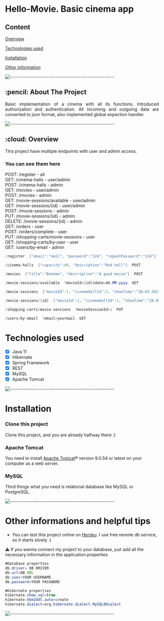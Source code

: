 
# **Hello-Movie. Basic cinema app**

## Content

[Overview](#overview)

[Technologies used](#technologies)

[Installation](#installations)

[Other information](#other)

![-----------------------------------------------------](https://raw.githubusercontent.com/andreasbm/readme/master/assets/lines/rainbow.png)

<!-- ABOUT THE PROJECT -->
<h2 id="about-the-project"> :pencil: About The Project</h2>

<p align="justify"> 
 Basic implementation of a cinema with all its functions. Introduced authorization and authentication.
 All incoming and outgoing data are converted to json format, also implemented global expection handler.
 </p>

![-----------------------------------------------------](https://raw.githubusercontent.com/andreasbm/readme/master/assets/lines/rainbow.png)

<!-- OVERVIEW -->
<a name="overview"></a>
<h2 id="overview"> :cloud: Overview</h2>

<p align="justify"> 
  This project have multiple endpoints with user and admin access.<br/>

### **You can see them here**

POST: /register - all<br/>
GET: /cinema-halls - user/admin<br/>
POST: /cinema-halls - admin<br/>
GET: /movies - user/admin<br/>
POST: /movies - admin<br/>
GET: /movie-sessions/available - user/admin<br/>
GET: /movie-sessions/{id} - user/admin<br/>
POST: /movie-sessions - admin<br/>
PUT: /movie-sessions/{id} - admin<br/>
DELETE: /movie-sessions/{id} - admin<br/>
GET: /orders - user<br/>
POST: /orders/complete - user<br/>
PUT: /shopping-carts/movie-sessions - user<br/>
GET: /shopping-carts/by-user - user<br/>
GET: /users/by-email - admin<br/>

```java
/register  {"email":"mail", "password":"124", "repeatPassword":"124"}  POST

/cinema-halls  {"capacity":40, "description":"Red hall"}  POST

/movies  {"title":"Batman", "description":"A good movie"}  POST
 
/movie-sessions/available  ?movieId={id}&date=dd.MM.yyyy  GET

/movie-sessions  {"movieId":1, "cinemaHallId":1, "showTime":"28.03.2021 22:15"}  POST

/movie-sessions/{id}  {"movieId":1, "cinemaHallId":1, "showTime":"28.03.2021 22:15"}  PUT

/shopping-carts/movie-sessions  ?movieSessionId=1  PUT

/users/by-email  ?email=yourmail  GET
 ```
 <a name="technologies"></a>
</p>

# **Technologies used**

- [x] Java 11
- [x] Hibernate
- [x] Spring Framework
- [x] REST
- [x] MySQL
- [x] Apache Tomcat

<a name="installations"></a>

![-----------------------------------------------------](https://raw.githubusercontent.com/andreasbm/readme/master/assets/lines/rainbow.png)

# Installation

### **Clone this project**

Сlone this project, and you are already halfway there :)

### **Apache Tomcat**

You need to install [Apache Tomcat](https://tomcat.apache.org/download-90.cgi)® version 9.0.54 or latest on your computer as a web server.

### **MySQL**

Third things what you need is relational database like MySQL or PostgreSQL.

![-----------------------------------------------------](https://raw.githubusercontent.com/andreasbm/readme/master/assets/lines/rainbow.png)

# Other informations and helpful tips
<a name="other"></a>

- You can test this project online on [Heroku](https://basic-cinema.herokuapp.com/). I use free remote db service, so it starts slowly :)

⚠️ If you wanna connect my project to your database, just add all the necessary information in the application.properties


```java
#Database properties
db.driver= DB DRIVER
db.url=DB URL
db.user=YOUR USERNAME
db.password=YOUR PASSWORD

#Hibernate properties
hibernate.show_sql=true
hibernate.hbm2ddl.auto=create
hibernate.dialect=org.hibernate.dialect.MySQL8Dialect
```

![-----------------------------------------------------](https://raw.githubusercontent.com/andreasbm/readme/master/assets/lines/rainbow.png)


